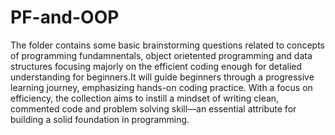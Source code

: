 # PF-and-OOP
The folder contains some basic brainstorming questions related to concepts of programming fundamnentals, object orietented programming and data structures focusing majorly on the efficient coding enough for detalied understanding for beginners.It will guide beginners through a progressive learning journey, emphasizing hands-on coding practice. With a focus on efficiency, the collection aims to instill a mindset of writing clean, commented code and problem solving skill—an essential attribute for building a solid foundation in programming.
